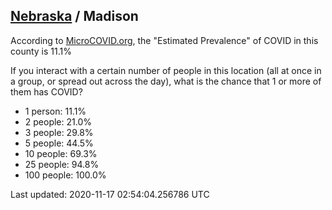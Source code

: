 
## [Nebraska](/united-states/nebraska) / Madison

According to [MicroCOVID.org](http://microcovid.org),
the "Estimated Prevalence" of COVID in this county is 11.1%

If you interact with a certain number of people in this location
(all at once in a group, or spread out across the day), what is the chance that
1 or more of them has COVID?

- 1 person: 11.1%
- 2 people: 21.0%
- 3 people: 29.8%
- 5 people: 44.5%
- 10 people: 69.3%
- 25 people: 94.8%
- 100 people: 100.0%

Last updated: 2020-11-17 02:54:04.256786 UTC
